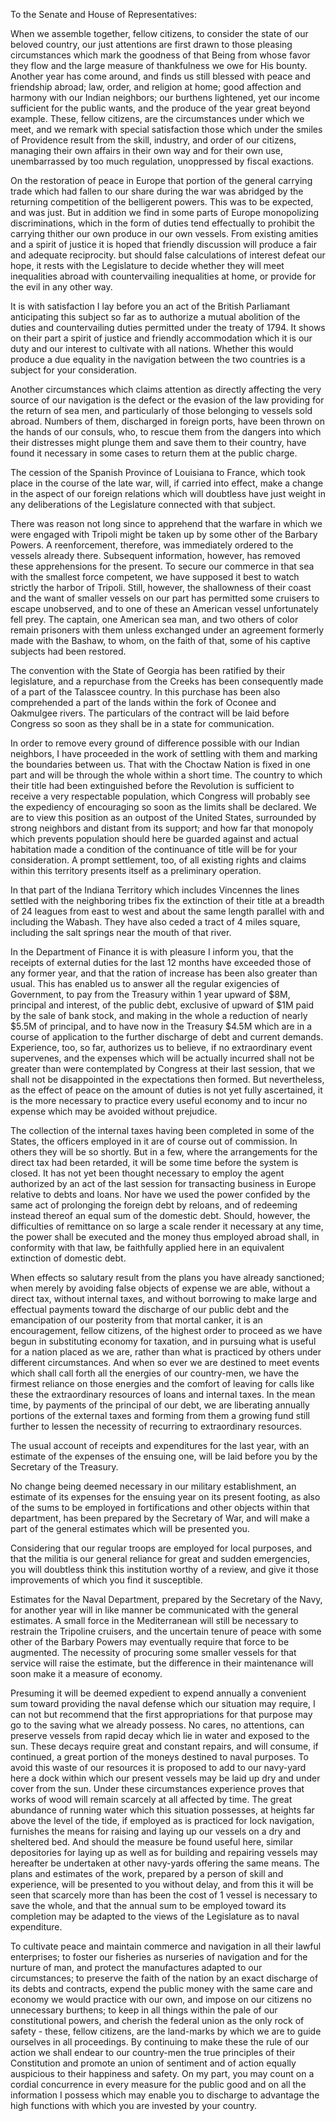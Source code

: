To the Senate and House of Representatives:

When we assemble together, fellow citizens, to consider the state of our beloved country, our just attentions are first drawn to those pleasing circumstances which mark the goodness of that Being from whose favor they flow and the large measure of thankfulness we owe for His bounty. Another year has come around, and finds us still blessed with peace and friendship abroad; law, order, and religion at home; good affection and harmony with our Indian neighbors; our burthens lightened, yet our income sufficient for the public wants, and the produce of the year great beyond example. These, fellow citizens, are the circumstances under which we meet, and we remark with special satisfaction those which under the smiles of Providence result from the skill, industry, and order of our citizens, managing their own affairs in their own way and for their own use, unembarrassed by too much regulation, unoppressed by fiscal exactions.

On the restoration of peace in Europe that portion of the general carrying trade which had fallen to our share during the war was abridged by the returning competition of the belligerent powers. This was to be expected, and was just. But in addition we find in some parts of Europe monopolizing discriminations, which in the form of duties tend effectually to prohibit the carrying thither our own produce in our own vessels. From existing amities and a spirit of justice it is hoped that friendly discussion will produce a fair and adequate reciprocity. but should false calculations of interest defeat our hope, it rests with the Legislature to decide whether they will meet inequalities abroad with countervailing inequalities at home, or provide for the evil in any other way.

It is with satisfaction I lay before you an act of the British Parliamant anticipating this subject so far as to authorize a mutual abolition of the duties and countervailing duties permitted under the treaty of 1794. It shows on their part a spirit of justice and friendly accommodation which it is our duty and our interest to cultivate with all nations. Whether this would produce a due equality in the navigation between the two countries is a subject for your consideration.

Another circumstances which claims attention as directly affecting the very source of our navigation is the defect or the evasion of the law providing for the return of sea men, and particularly of those belonging to vessels sold abroad. Numbers of them, discharged in foreign ports, have been thrown on the hands of our consuls, who, to rescue them from the dangers into which their distresses might plunge them and save them to their country, have found it necessary in some cases to return them at the public charge.

The cession of the Spanish Province of Louisiana to France, which took place in the course of the late war, will, if carried into effect, make a change in the aspect of our foreign relations which will doubtless have just weight in any deliberations of the Legislature connected with that subject.

There was reason not long since to apprehend that the warfare in which we were engaged with Tripoli might be taken up by some other of the Barbary Powers. A reenforcement, therefore, was immediately ordered to the vessels already there. Subsequent information, however, has removed these apprehensions for the present. To secure our commerce in that sea with the smallest force competent, we have supposed it best to watch strictly the harbor of Tripoli. Still, however, the shallowness of their coast and the want of smaller vessels on our part has permitted some cruisers to escape unobserved, and to one of these an American vessel unfortunately fell prey. The captain, one American sea man, and two others of color remain prisoners with them unless exchanged under an agreement formerly made with the Bashaw, to whom, on the faith of that, some of his captive subjects had been restored.

The convention with the State of Georgia has been ratified by their legislature, and a repurchase from the Creeks has been consequently made of a part of the Talasscee country. In this purchase has been also comprehended a part of the lands within the fork of Oconee and Oakmulgee rivers. The particulars of the contract will be laid before Congress so soon as they shall be in a state for communication.

In order to remove every ground of difference possible with our Indian neighbors, I have proceeded in the work of settling with them and marking the boundaries between us. That with the Choctaw Nation is fixed in one part and will be through the whole within a short time. The country to which their title had been extinguished before the Revolution is sufficient to receive a very respectable population, which Congress will probably see the expediency of encouraging so soon as the limits shall be declared. We are to view this position as an outpost of the United States, surrounded by strong neighbors and distant from its support; and how far that monopoly which prevents population should here be guarded against and actual habitation made a condition of the continuance of title will be for your consideration. A prompt settlement, too, of all existing rights and claims within this territory presents itself as a preliminary operation.

In that part of the Indiana Territory which includes Vincennes the lines settled with the neighboring tribes fix the extinction of their title at a breadth of 24 leagues from east to west and about the same length parallel with and including the Wabash. They have also ceded a tract of 4 miles square, including the salt springs near the mouth of that river.

In the Department of Finance it is with pleasure I inform you, that the receipts of external duties for the last 12 months have exceeded those of any former year, and that the ration of increase has been also greater than usual. This has enabled us to answer all the regular exigencies of Government, to pay from the Treasury within 1 year upward of $8M, principal and interest, of the public debt, exclusive of upward of $1M paid by the sale of bank stock, and making in the whole a reduction of nearly $5.5M of principal, and to have now in the Treasury $4.5M which are in a course of application to the further discharge of debt and current demands. Experience, too, so far, authorizes us to believe, if no extraordinary event supervenes, and the expenses which will be actually incurred shall not be greater than were contemplated by Congress at their last session, that we shall not be disappointed in the expectations then formed. But nevertheless, as the effect of peace on the amount of duties is not yet fully ascertained, it is the more necessary to practice every useful economy and to incur no expense which may be avoided without prejudice.

The collection of the internal taxes having been completed in some of the States, the officers employed in it are of course out of commission. In others they will be so shortly. But in a few, where the arrangements for the direct tax had been retarded, it will be some time before the system is closed. It has not yet been thought necessary to employ the agent authorized by an act of the last session for transacting business in Europe relative to debts and loans. Nor have we used the power confided by the same act of prolonging the foreign debt by reloans, and of redeeming instead thereof an equal sum of the domestic debt. Should, however, the difficulties of remittance on so large a scale render it necessary at any time, the power shall be executed and the money thus employed abroad shall, in conformity with that law, be faithfully applied here in an equivalent extinction of domestic debt.

When effects so salutary result from the plans you have already sanctioned; when merely by avoiding false objects of expense we are able, without a direct tax, without internal taxes, and without borrowing to make large and effectual payments toward the discharge of our public debt and the emancipation of our posterity from that mortal canker, it is an encouragement, fellow citizens, of the highest order to proceed as we have begun in substituting economy for taxation, and in pursuing what is useful for a nation placed as we are, rather than what is practiced by others under different circumstances. And when so ever we are destined to meet events which shall call forth all the energies of our country-men, we have the firmest reliance on those energies and the comfort of leaving for calls like these the extraordinary resources of loans and internal taxes. In the mean time, by payments of the principal of our debt, we are liberating annually portions of the external taxes and forming from them a growing fund still further to lessen the necessity of recurring to extraordinary resources.

The usual account of receipts and expenditures for the last year, with an estimate of the expenses of the ensuing one, will be laid before you by the Secretary of the Treasury.

No change being deemed necessary in our military establishment, an estimate of its expenses for the ensuing year on its present footing, as also of the sums to be employed in fortifications and other objects within that department, has been prepared by the Secretary of War, and will make a part of the general estimates which will be presented you.

Considering that our regular troops are employed for local purposes, and that the militia is our general reliance for great and sudden emergencies, you will doubtless think this institution worthy of a review, and give it those improvements of which you find it susceptible.

Estimates for the Naval Department, prepared by the Secretary of the Navy, for another year will in like manner be communicated with the general estimates. A small force in the Mediterranean will still be necessary to restrain the Tripoline cruisers, and the uncertain tenure of peace with some other of the Barbary Powers may eventually require that force to be augmented. The necessity of procuring some smaller vessels for that service will raise the estimate, but the difference in their maintenance will soon make it a measure of economy.

Presuming it will be deemed expedient to expend annually a convenient sum toward providing the naval defense which our situation may require, I can not but recommend that the first appropriations for that purpose may go to the saving what we already possess. No cares, no attentions, can preserve vessels from rapid decay which lie in water and exposed to the sun. These decays require great and constant repairs, and will consume, if continued, a great portion of the moneys destined to naval purposes. To avoid this waste of our resources it is proposed to add to our navy-yard here a dock within which our present vessels may be laid up dry and under cover from the sun. Under these circumstances experience proves that works of wood will remain scarcely at all affected by time. The great abundance of running water which this situation possesses, at heights far above the level of the tide, if employed as is practiced for lock navigation, furnishes the means for raising and laying up our vessels on a dry and sheltered bed. And should the measure be found useful here, similar depositories for laying up as well as for building and repairing vessels may hereafter be undertaken at other navy-yards offering the same means. The plans and estimates of the work, prepared by a person of skill and experience, will be presented to you without delay, and from this it will be seen that scarcely more than has been the cost of 1 vessel is necessary to save the whole, and that the annual sum to be employed toward its completion may be adapted to the views of the Legislature as to naval expenditure.

To cultivate peace and maintain commerce and navigation in all their lawful enterprises;
to foster our fisheries as nurseries of navigation and for the nurture of man, and protect the manufactures adapted to our circumstances;
to preserve the faith of the nation by an exact discharge of its debts and contracts, expend the public money with the same care and economy we would practice with our own, and impose on our citizens no unnecessary burthens;
to keep in all things within the pale of our constitutional powers, and cherish the federal union as the only rock of safety - these, fellow citizens, are the land-marks by which we are to guide ourselves in all proceedings.
By continuing to make these the rule of our action we shall endear to our country-men the true principles of their Constitution and promote an union of sentiment and of action equally auspicious to their happiness and safety. On my part, you may count on a cordial concurrence in every measure for the public good and on all the information I possess which may enable you to discharge to advantage the high functions with which you are invested by your country.
